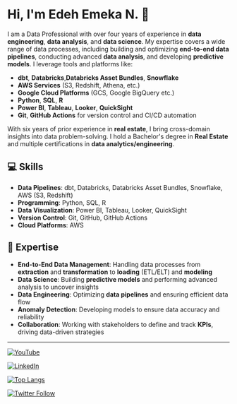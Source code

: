 # Hi, I'm Edeh Emeka N. 👋

I am a Data Professional with over four years of experience in **data engineering**, **data analysis**, and **data science**. My expertise covers a wide range of data processes, including building and optimizing **end-to-end data pipelines**, conducting advanced **data analysis**, and developing **predictive models**. I leverage tools and platforms like:

- **dbt**, **Databricks**,**Databricks Asset Bundles**, **Snowflake**
- **AWS Services** (S3, Redshift, Athena, etc.)
- **Google Cloud Platforms** (GCS, Google BigQuery etc.)
- **Python**, **SQL**, **R**  
- **Power BI**, **Tableau**, **Looker**, **QuickSight**
- **Git**, **GitHub Actions** for version control and CI/CD automation

With six years of prior experience in **real estate**, I bring cross-domain insights into data problem-solving. I hold a Bachelor's degree in **Real Estate** and multiple certifications in **data analytics/engineering**.

## 💻 Skills

- **Data Pipelines**: dbt, Databricks, Databricks Asset Bundles, Snowflake, AWS (S3, Redshift)
- **Programming**: Python, SQL, R
- **Data Visualization**: Power BI, Tableau, Looker, QuickSight
- **Version Control**: Git, GitHub, GitHub Actions
- **Cloud Platforms**: AWS

## 🌟 Expertise

- **End-to-End Data Management**: Handling data processes from **extraction** and **transformation** to **loading** (ETL/ELT) and **modeling**
- **Data Science**: Building **predictive models** and performing advanced analysis to uncover insights
- **Data Engineering**: Optimizing **data pipelines** and ensuring efficient data flow
- **Anomaly Detection**: Developing models to ensure data accuracy and reliability
- **Collaboration**: Working with stakeholders to define and track **KPIs**, driving data-driven strategies

---
[![YouTube](https://img.shields.io/badge/youtube-%23FF0000.svg?&style=for-the-badge&logo=youtube&logoColor=white)](https://www.youtube.com/@DATA_TIME_e/videos)  

[![LinkedIn](https://img.shields.io/badge/linkedin-%230077B5.svg?&style=for-the-badge&logo=linkedin&logoColor=white)](https://www.linkedin.com/in/edeh/)

<!--
[![Gmail](https://img.shields.io/badge/gmail-%23D14836.svg?&style=for-the-badge&logo=gmail&logoColor=white)](mailto:edeh.emeka84@gmail.com)
-->

<!--
## 📈 Statistics
[![Emeka's GitHub stats](https://github-readme-stats.vercel.app/api?username=chuquemeka&count_private=true&show_icons=true&theme=onedark&hide=prs,issues,contribs)](https://github.com/chuquemeka/github-readme-stats)
-->

[![Top Langs](https://github-readme-stats.vercel.app/api/top-langs/?username=chuquemeka&layout=compact&theme=blue)](https://github.com/chuquemeka/github-readme-stats)

[![Twitter Follow](https://img.shields.io/twitter/follow/Data_Analyses?color=1DA1F2&logo=twitter&style=for-the-badge)](https://twitter.com/intent/follow?original_referer=https%3A%2F%2Fgithub.com%2FData_Analyses&screen_name=Data_Analyses)
